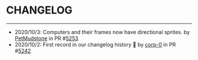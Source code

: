 # CHANGELOG
---


* 2020/10/3: Computers and their frames now have directional sprites. by [PetMudstone](https://api.github.com/users/PetMudstone) in PR #[5253](https://github.com/unitystation/unitystation/pull/5253)
* 2020/10/2: First record in our changelog history 🎊 by [corp-0](https://api.github.com/users/corp-0) in PR #[5242](https://api.github.com/repos/unitystation/unitystation/pulls/5242)
